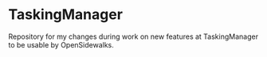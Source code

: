 # TaskingManager
Repository for my changes during work on new features at TaskingManager to be usable by OpenSidewalks.
